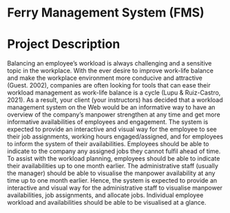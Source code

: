 # Ferry Management System (FMS)

# Project Description
Balancing an employee’s workload is always challenging and a sensitive topic in the workplace. With the ever desire to improve work-life balance and make the workplace environment more conducive and attractive (Guest. 2002), companies are often looking for tools that can ease their workload management as work-life balance is a cycle (Lupu & Ruiz-Castro, 2021). As a result, your client (your instructors) has decided that a workload management system on the Web would be an informative way to have an overview of the company’s manpower strengthen at any time and get more informative availabilities of employees and engagement. The system is expected to provide an interactive and visual way for the employee to see their job assignments, working hours engaged/assigned, and for employees to inform the system of their availabilities. Employees should be able to indicate to the company any assigned jobs they cannot fulfil ahead of time. To assist with the workload planning, employees should be able to indicate their availabilities up to one month earlier. The administrative staff (usually the manager) should be able to visualise the manpower availability at any time up to one month earlier. Hence, the system is expected to provide an interactive and visual way for the administrative staff to visualise manpower availabilities, job assignments, and allocate jobs. Individual employee workload and availabilities should be able to be visualised at a glance.
